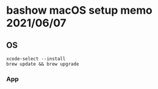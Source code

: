 # bashow macOS setup memo 2021/06/07

## OS

```
xcode-select --install
brew update && brew upgrade
```

### App


